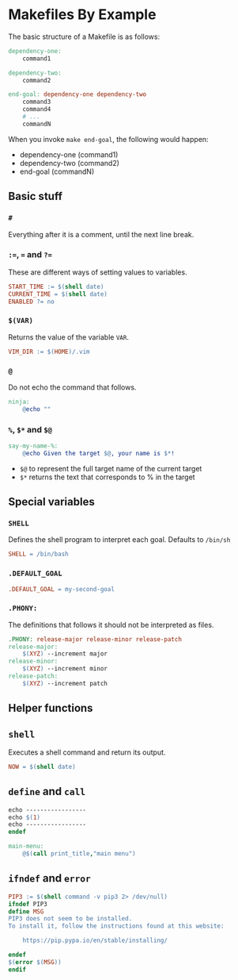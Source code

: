# Makefiles By Example

The basic structure of a Makefile is as follows:

```Makefile
dependency-one:
    command1

dependency-two:
    command2

end-goal: dependency-one dependency-two
    command3
    command4
    # ...
    commandN
```

When you invoke `make end-goal`, the following would happen:

* dependency-one (command1)
* dependency-two (command2)
* end-goal (commandN)

## Basic stuff

### `#`
Everything after it is a comment, until the next line break.

### `:=`, `=` and `?=`
These are different ways of setting values to variables.
```Makefile
START_TIME := $(shell date)
CURRENT_TIME = $(shell date)
ENABLED ?= no
```

### `$(VAR)`
Returns the value of the variable `VAR`.
```Makefile
VIM_DIR := $(HOME)/.vim
```

### `@`
Do not echo the command that follows.
```Makefile
ninja:
    @echo ""
```

### `%`, `$*` and `$@`
```Makefile
say-my-name-%:
	@echo Given the target $@, your name is $*!
```

* `$@` to represent the full target name of the current target
* `$*` returns the text that corresponds to % in the target

## Special variables

### `SHELL`
Defines the shell program to interpret each goal. Defaults to `/bin/sh`
```Makefile
SHELL = /bin/bash
```

### `.DEFAULT_GOAL`
```Makefile
.DEFAULT_GOAL = my-second-goal
```

### `.PHONY:`
The definitions that follows it should not be interpreted as files.
```Makefile
.PHONY: release-major release-minor release-patch
release-major:
	$(XYZ) --increment major
release-minor:
	$(XYZ) --increment minor
release-patch:
	$(XYZ) --increment patch
```

## Helper functions

## `shell`
Executes a shell command and return its output.
```Makefile
NOW = $(shell date)
```

## `define` and `call`
```Makefile
echo -----------------
echo $(1)
echo -----------------
endef

main-menu:
	@$(call print_title,"main menu")
```

## `ifndef` and `error`
```Makefile
PIP3 := $(shell command -v pip3 2> /dev/null)
ifndef PIP3
define MSG
PIP3 does not seem to be installed.
To install it, follow the instructions found at this website:

	https://pip.pypa.io/en/stable/installing/

endef
$(error $(MSG))
endif
```
